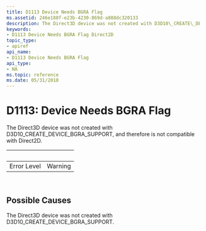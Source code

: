 ```yaml
---
title: D1113 Device Needs BGRA Flag
ms.assetid: 246e188f-e23b-4230-869d-a888dc320133
description: The Direct3D device was not created with D3D10\_CREATE\_DEVICE\_BGRA\_SUPPORT, and therefore is not compatible with Direct2D.
keywords:
- D1113 Device Needs BGRA Flag Direct2D
topic_type:
- apiref
api_name:
- D1113 Device Needs BGRA Flag
api_type:
- NA
ms.topic: reference
ms.date: 05/31/2018
---
```


# D1113: Device Needs BGRA Flag

The Direct3D device was not created with D3D10\_CREATE\_DEVICE\_BGRA\_SUPPORT, and therefore is not compatible with Direct2D.



| &nbsp;      |  &nbsp; |
|-------------|---------|
| Error Level | Warning |



 

## Possible Causes

The Direct3D device was not created with D3D10\_CREATE\_DEVICE\_BGRA\_SUPPORT.

 

 
